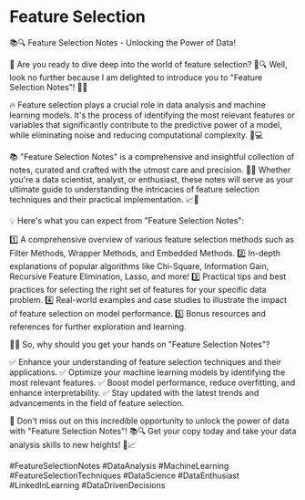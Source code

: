 # Feature Selection

📚🔍 Feature Selection Notes - Unlocking the Power of Data! 

 🌟 Are you ready to dive deep into the world of feature selection? 🤔🔍 Well, look no further because I am delighted to introduce you to "Feature Selection Notes"! 📝🔬

🔥 Feature selection plays a crucial role in data analysis and machine learning models. It's the process of identifying the most relevant features or variables that significantly contribute to the predictive power of a model, while eliminating noise and reducing computational complexity. 🎯💻

📚 "Feature Selection Notes" is a comprehensive and insightful collection of notes, curated and crafted with the utmost care and precision. 📝✨ Whether you're a data scientist, analyst, or enthusiast, these notes will serve as your ultimate guide to understanding the intricacies of feature selection techniques and their practical implementation. 📈🔬

💡 Here's what you can expect from "Feature Selection Notes":

1️⃣ A comprehensive overview of various feature selection methods such as Filter Methods, Wrapper Methods, and Embedded Methods.
2️⃣ In-depth explanations of popular algorithms like Chi-Square, Information Gain, Recursive Feature Elimination, Lasso, and more!
3️⃣ Practical tips and best practices for selecting the right set of features for your specific data problem.
4️⃣ Real-world examples and case studies to illustrate the impact of feature selection on model performance.
5️⃣ Bonus resources and references for further exploration and learning.

🌟✨ So, why should you get your hands on "Feature Selection Notes"?

✅ Enhance your understanding of feature selection techniques and their applications.
✅ Optimize your machine learning models by identifying the most relevant features.
✅ Boost model performance, reduce overfitting, and enhance interpretability.
✅ Stay updated with the latest trends and advancements in the field of feature selection.

🚀 Don't miss out on this incredible opportunity to unlock the power of data with "Feature Selection Notes"! 📚🔍 Get your copy today and take your data analysis skills to new heights! 💪📈

#FeatureSelectionNotes #DataAnalysis #MachineLearning #FeatureSelectionTechniques #DataScience #DataEnthusiast #LinkedInLearning #DataDrivenDecisions
